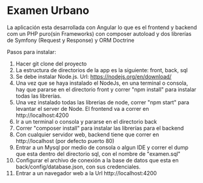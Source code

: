 Examen Urbano
==

La aplicación esta desarrollada con Angular lo que es el frontend y backend com un PHP puro(sin Frameworks) con composer autoload y dos librerías de Symfony (Request y Response) y ORM Doctrine

Pasos para instalar:

1) Hacer git clone del proyecto
2) La estructura de directorios de la app es la siguiente: front, back, sql
3) Se debe instalar Node.js. Url: https://nodejs.org/en/download/
4) Una vez que se haya instalado el NodeJs, en una terminal o consola, hay que pararse en el directorio front y correr "npm install" para instalar todas las librerías.
5) Una vez instalado todas las librerias de node, correr "npm start" para levantar el server de Node. El frontend va a correr en http://localhost:4200
6) Ir a un terminal o consola y pararse en el directorio back
7) Correr "composer install" para instalar las librerías para el backend
8) Con cualquier servidor web, backend tiene que correr en http://localhost (por defecto puerto 80)
9) Entrar a un Mysql por medio de consola o algun IDE y correr el dump que esta dentro del directorio sql, con el nombre de "examen.sql"
10) Configurar el archivo de conexión a la base de datos que esta en back/config/database.json, con sus credenciales.
11) Entrar a un navegador web a la Url http://localhost:4200